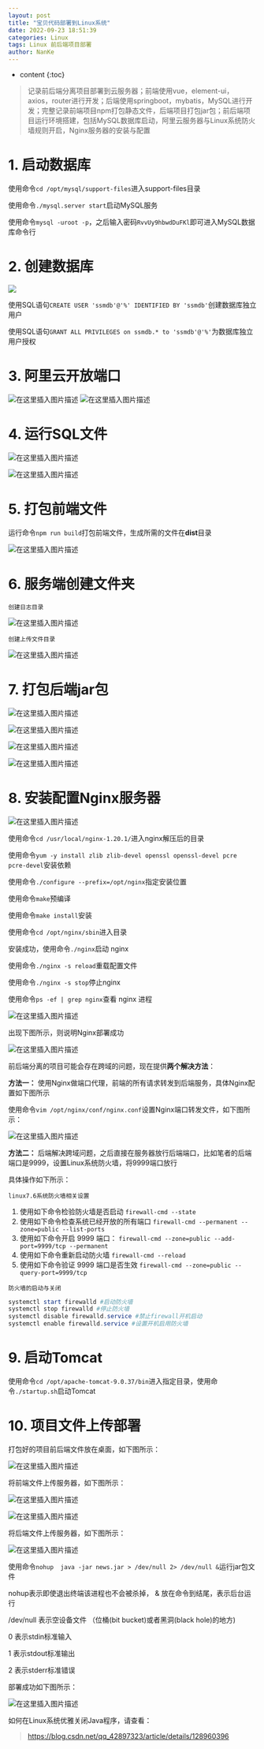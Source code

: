 ```yaml
---
layout: post
title: "宝贝代码部署到Linux系统"
date: 2022-09-23 18:51:39
categories: Linux
tags: Linux 前后端项目部署
author: NanKe
---
```


* content
{:toc}
> 记录前后端分离项目部署到云服务器；前端使用vue，element-ui，axios，router进行开发；后端使用springboot，mybatis，MySQL进行开发；完整记录前端项目npm打包静态文件，后端项目打包jar包；前后端项目运行环境搭建，包括MySQL数据库启动，阿里云服务器与Linux系统防火墙规则开启，Nginx服务器的安装与配置


# 1. 启动数据库
使用命令`cd /opt/mysql/support-files`进入support-files目录

使用命令`./mysql.server start`启动MySQL服务

使用命令`mysql -uroot -p`，之后输入密码`RvvUy9hbwdDuFKl`即可进入MySQL数据库命令行

# 2. 创建数据库
![](https://raw.githubusercontent.com/crazymen-nanke/image/master/note/202303181437258.png)

使用SQL语句`CREATE USER 'ssmdb'@'%' IDENTIFIED BY 'ssmdb'`创建数据库独立用户

使用SQL语句`GRANT ALL PRIVILEGES on ssmdb.* to 'ssmdb'@'%'`为数据库独立用户授权

# 3. 阿里云开放端口

![在这里插入图片描述](https://raw.githubusercontent.com/crazymen-nanke/image/master/note/202303181437305.png)
![在这里插入图片描述](https://raw.githubusercontent.com/crazymen-nanke/image/master/note/202303181439418.png)

# 4. 运行SQL文件



![在这里插入图片描述](https://raw.githubusercontent.com/crazymen-nanke/image/master/note/202303181437343.png)

![在这里插入图片描述](https://raw.githubusercontent.com/crazymen-nanke/image/master/note/202303181437213.png)

# 5. 打包前端文件

运行命令`npm run build`打包前端文件，生成所需的文件在**dist**目录

![在这里插入图片描述](https://raw.githubusercontent.com/crazymen-nanke/image/master/note/202303181437465.png)

# 6. 服务端创建文件夹

`创建日志目录`

![在这里插入图片描述](https://raw.githubusercontent.com/crazymen-nanke/image/master/note/202303181438337.png)

`创建上传文件目录`

![在这里插入图片描述](https://raw.githubusercontent.com/crazymen-nanke/image/master/note/202303181438850.png)
# 7. 打包后端jar包
![在这里插入图片描述](https://raw.githubusercontent.com/crazymen-nanke/image/master/note/202303181440311.png)

![在这里插入图片描述](https://raw.githubusercontent.com/crazymen-nanke/image/master/note/202303181438984.png)

![在这里插入图片描述](https://raw.githubusercontent.com/crazymen-nanke/image/master/note/202303181438637.png)

![在这里插入图片描述](https://raw.githubusercontent.com/crazymen-nanke/image/master/note/202303181438769.png)
# 8. 安装配置Nginx服务器
![在这里插入图片描述](https://raw.githubusercontent.com/crazymen-nanke/image/master/note/202303181438120.png)

使用命令`cd /usr/local/nginx-1.20.1/`进入nginx解压后的目录

使用命令`yum -y install zlib zlib-devel openssl openssl-devel pcre pcre-devel`安装依赖

使用命令`./configure --prefix=/opt/nginx`指定安装位置

使用命令`make`预编译

使用命令`make install`安装

使用命令`cd /opt/nginx/sbin`进入目录

安装成功，使用命令`./nginx`启动 nginx

使用命令`./nginx -s reload`重载配置文件

使用命令`./nginx -s stop`停止nginx

使用命令`ps -ef | grep nginx`查看 nginx 进程

![在这里插入图片描述](https://raw.githubusercontent.com/crazymen-nanke/image/master/note/202303181438713.png)

出现下图所示，则说明Nginx部署成功

![在这里插入图片描述](https://raw.githubusercontent.com/crazymen-nanke/image/master/note/202303181440230.png)

前后端分离的项目可能会存在跨域的问题，现在提供**两个解决方法**：

**方法一：** 使用Nginx做端口代理，前端的所有请求转发到后端服务，具体Nginx配置如下图所示

使用命令`vim /opt/nginx/conf/nginx.conf`设置Nginx端口转发文件，如下图所示：

![在这里插入图片描述](https://raw.githubusercontent.com/crazymen-nanke/image/master/note/202303181438348.png)

**方法二：** 后端解决跨域问题，之后直接在服务器放行后端端口，比如笔者的后端端口是9999，设置Linux系统防火墙，将9999端口放行

具体操作如下所示：

`linux7.6系统防火墙相关设置`

 1. 使用如下命令检验防火墙是否启动
`firewall-cmd --state`
2. 使用如下命令检查系统已经开放的所有端口
`firewall-cmd --permanent --zone=public --list-ports`
3. 使用如下命令开启 9999 端口：
`firewall-cmd --zone=public --add-port=9999/tcp --permanent`
4. 使用如下命令重新启动防火墙
`firewall-cmd --reload`
5. 使用如下命令验证 9999 端口是否生效
`firewall-cmd --zone=public --query-port=9999/tcp`

`防火墙的启动与关闭`

```powershell
systemctl start firewalld #启动防火墙
systemctl stop firewalld #停止防火墙
systemctl disable firewalld.service #禁止firewall开机启动
systemctl enable firewalld.service #设置开机启用防火墙
```
# 9. 启动Tomcat
使用命令`cd /opt/apache-tomcat-9.0.37/bin`进入指定目录，使用命令`./startup.sh`启动Tomcat
# 10. 项目文件上传部署
打包好的项目前后端文件放在桌面，如下图所示：

![在这里插入图片描述](https://raw.githubusercontent.com/crazymen-nanke/image/master/note/202303181438014.png)

将前端文件上传服务器，如下图所示：

![在这里插入图片描述](https://raw.githubusercontent.com/crazymen-nanke/image/master/note/202303181438479.png)

![在这里插入图片描述](https://raw.githubusercontent.com/crazymen-nanke/image/master/note/202303181438066.png)

将后端文件上传服务器，如下图所示：

![在这里插入图片描述](https://raw.githubusercontent.com/crazymen-nanke/image/master/note/202303181438679.png)

使用命令`nohup  java -jar news.jar > /dev/null 2> /dev/null &`运行jar包文件

nohup表示即使退出终端该进程也不会被杀掉， & 放在命令到结尾，表示后台运行

/dev/null 表示空设备文件 （位桶(bit bucket)或者黑洞(black hole)的地方)

0 表示stdin标准输入

1 表示stdout标准输出

2 表示stderr标准错误

部署成功如下图所示：

![在这里插入图片描述](https://raw.githubusercontent.com/crazymen-nanke/image/master/note/202303181438151.png)

如何在Linux系统优雅关闭Java程序，请查看：
>https://blog.csdn.net/qq_42897323/article/details/128960396
